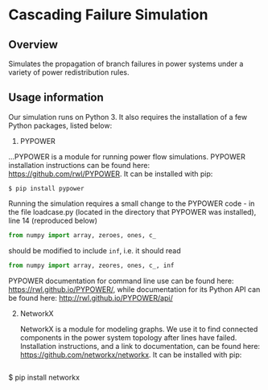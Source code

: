 # Cascading Failure Simulation

## Overview

Simulates the propagation of branch failures in power systems under a variety of power redistribution rules.

## Usage information

Our simulation runs on Python 3. It also requires the installation of a few Python packages, listed below:

1. PYPOWER

...PYPOWER is a module for running power flow simulations. PYPOWER installation instructions can be found here: https://github.com/rwl/PYPOWER. It can be installed with pip:
```
$ pip install pypower
```
   Running the simulation requires a small change to the PYPOWER code - in the file loadcase.py (located in the directory that PYPOWER was installed), line 14 (reproduced below)
   ```python
   from numpy import array, zeroes, ones, c_
```
   should be modified to include `inf`, i.e. it should read
   ```python
from numpy import array, zeores, ones, c_, inf
```
   PYPOWER documentation for command line use can be found here: https://rwl.github.io/PYPOWER/, while documentation for its Python API can be found here: http://rwl.github.io/PYPOWER/api/

2. NetworkX

   NetworkX is a module for modeling graphs. We use it to find connected components in the power system topology after lines have failed. Installation instructions, and a link to documentation, can be found here: https://github.com/networkx/networkx. It can be installed with pip:
   ```
$ pip install networkx
```
